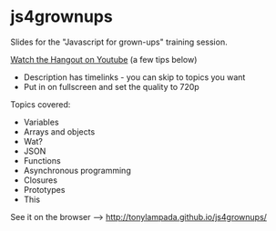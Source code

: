 js4grownups
===========

Slides for the "Javascript for grown-ups" training session.

[Watch the Hangout on Youtube](http://www.youtube.com/watch?v=iabZob_YEKg) (a few tips below)

* Description has timelinks - you can skip to topics you want
* Put in on fullscreen and set the quality to 720p

Topics covered:

* Variables
* Arrays and objects
* Wat?
* JSON
* Functions
* Asynchronous programming
* Closures
* Prototypes
* This

See it on the browser --> http://tonylampada.github.io/js4grownups/
